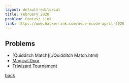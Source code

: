 ```yaml
---
layout: default-editorial
title: February 2020
problem: Contest Link
link: https://www.hackerrank.com/uvce-ncode-april-2020
---
```


## Problems

- [Quidditch Match](./Quidditch Match.html)
- [Magical Door](./magical-door.html)
- [Triwizard Tournament](./Triwizard-Tournament.html)



[back](../../)
